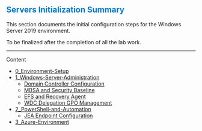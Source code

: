 <h2 style="color:#007acc;">Servers Initialization Summary</h2>
<p>This section documents the initial configuration steps for the Windows Server 2019 environment.

To be finalized after the completion of all the lab work. 
</p>

---

Content 
- [0_Environment-Setup](0_Environment-Setup/README.md)
- [1_Windows-Server-Administration](1_Windows-Server-Administration/README.md)
  - [Domain Controller Configuration](1_Windows-Server-Administration/Domain_Controller_Config.md)
  - [MBSA and Security Baseline](1_Windows-Server-Administration/MBSA_and_Security_Baseline.md)
  - [EFS and Recovery Agent](1_Windows-Server-Administration/EFS_and_Recovery_Agent.md)
  - [WDC Delegation GPO Management](1_Windows-Server-Administration/WDC_Delegation_GPO_Management.md)
- [2_PowerShell-and-Automation](2_PowerShell-and-Automation/README.md)
  - [JEA Endpoint Configuration](2_PowerShell-and-Automation/JEA_Endpoint_Configuration.md)
- [3_Azure-Environment](3_Azure-Environment/README.md)



